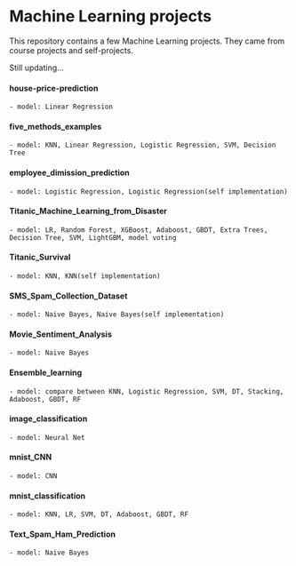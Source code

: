 # Machine Learning projects
This repository contains a few Machine Learning projects. They came from course projects and self-projects.

Still updating...


#### house-price-prediction
	- model: Linear Regression
                
#### five_methods_examples
	- model: KNN, Linear Regression, Logistic Regression, SVM, Decision Tree
                
#### employee_dimission_prediction
	- model: Logistic Regression, Logistic Regression(self implementation)
	
#### Titanic_Machine_Learning_from_Disaster
	- model: LR, Random Forest, XGBoost, Adaboost, GBDT, Extra Trees, Decision Tree, SVM, LightGBM, model voting
                
#### Titanic_Survival
	- model: KNN, KNN(self implementation)
                
#### SMS_Spam_Collection_Dataset
	- model: Naive Bayes, Naive Bayes(self implementation)
                
#### Movie_Sentiment_Analysis
	- model: Naive Bayes
                
#### Ensemble_learning
	- model: compare between KNN, Logistic Regression, SVM, DT, Stacking, Adaboost, GBDT, RF

#### image_classification
	- model: Neural Net
		
#### mnist_CNN
	- model: CNN
	
#### mnist_classification
	- model: KNN, LR, SVM, DT, Adaboost, GBDT, RF
	
#### Text_Spam_Ham_Prediction
	- model: Naive Bayes
